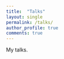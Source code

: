 ```yaml
---
title:  "Talks"
layout: single
permalink: /talks/
author_profile: true
comments: true
---
```


My talks.